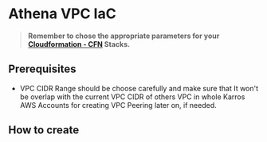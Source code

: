 # Athena VPC IaC

> **Remember to chose the appropriate parameters for your [Cloudformation - CFN](https://aws.amazon.com/cloudformation/) Stacks.**

## Prerequisites

- VPC CIDR Range should be choose carefully and make sure that It won't be overlap with the current VPC CIDR of others VPC in whole Karros AWS Accounts for creating VPC Peering later on, if needed.

## How to create
